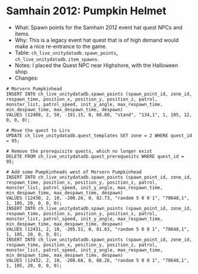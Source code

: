 # Samhain 2012: Pumpkin Helmet

* What: Spawn points for the Samhain 2012 event hat quest NPCs and items.
* Why: This is a legacy event hat quest that is of high demand would make a nice re-entrance to the game.
* Table: `ch_live_unitydatadb.spawn_points`, `ch_live_unitydatadb.item_spawns`.
* Notes: I placed the Quest NPC near Highshore, with the Halloween shop.
* Changes:
```
# Morvern Pumpkinhead
INSERT INTO ch_live_unitydatadb.spawn_points (spawn_point_id, zone_id, respawn_time, position_x, position_y, position_z, patrol, monster_list, patrol_speed, init_y_angle, max_respawn_time, min_despawn_time, max_despawn_time, despawn)
VALUES (12408, 2, 50, -191.15, 0, 68.60, "stand", "134,1", 1, 105, 12, 0, 0, 0);

# Move the quest to Lirs
UPDATE ch_live_unitydatadb.quest_templates SET zone = 2 WHERE quest_id = 95;

# Remove the prerequisite quests, which no longer exist
DELETE FROM ch_live_unitydatadb.quest_prerequesits WHERE quest_id = 95;

# Add some Pumpkinheads west of Morvern Pumpkinhead
INSERT INTO ch_live_unitydatadb.spawn_points (spawn_point_id, zone_id, respawn_time, position_x, position_y, position_z, patrol, monster_list, patrol_speed, init_y_angle, max_respawn_time, min_despawn_time, max_despawn_time, despawn)
VALUES (12430, 2, 10, -200.26, 0, 82.73, "random 5 0 0 1", "70648,1", 1, 105, 20, 0, 0, 0);
INSERT INTO ch_live_unitydatadb.spawn_points (spawn_point_id, zone_id, respawn_time, position_x, position_y, position_z, patrol, monster_list, patrol_speed, init_y_angle, max_respawn_time, min_despawn_time, max_despawn_time, despawn)
VALUES (12431, 2, 10, -205.51, 0, 81.63, "random 5 0 0 1", "70648,1", 1, 105, 20, 0, 0, 0);
INSERT INTO ch_live_unitydatadb.spawn_points (spawn_point_id, zone_id, respawn_time, position_x, position_y, position_z, patrol, monster_list, patrol_speed, init_y_angle, max_respawn_time, min_despawn_time, max_despawn_time, despawn)
VALUES (12432, 2, 10, -208.68, 0, 88.26, "random 5 0 0 1", "70648,1", 1, 105, 20, 0, 0, 0);
```
